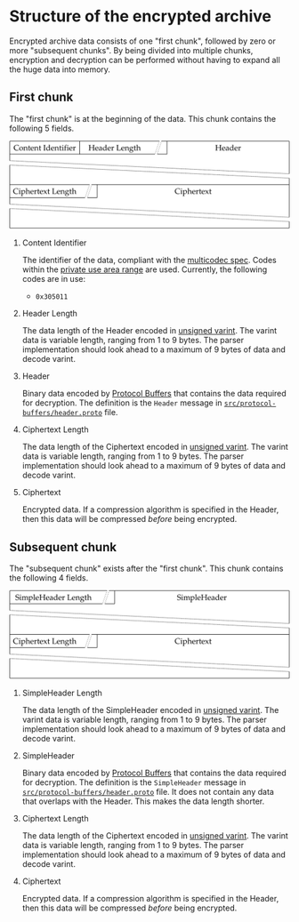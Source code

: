 # Structure of the encrypted archive

[unsigned varint]: https://github.com/multiformats/unsigned-varint
[multicodec spec]: https://github.com/multiformats/multicodec
[Protocol Buffers]: https://developers.google.com/protocol-buffers/
[`src/protocol-buffers/header.proto`]: ../src/protocol-buffers/header.proto

Encrypted archive data consists of one "first chunk", followed by zero or more "subsequent chunks".
By being divided into multiple chunks, encryption and decryption can be performed without having to expand all the huge data into memory.

## First chunk

The "first chunk" is at the beginning of the data. This chunk contains the following 5 fields.

![](./first-chunk.svg)

1. Content Identifier

    The identifier of the data, compliant with the [multicodec spec].
    Codes within the [private use area range](https://github.com/multiformats/multicodec#private-use-area) are used.
    Currently, the following codes are in use:

    * `0x305011`

2. Header Length

    The data length of the Header encoded in [unsigned varint].
    The varint data is variable length, ranging from 1 to 9 bytes.
    The parser implementation should look ahead to a maximum of 9 bytes of data and decode varint.

3. Header

    Binary data encoded by [Protocol Buffers] that contains the data required for decryption.
    The definition is the `Header` message in [`src/protocol-buffers/header.proto`] file.

4. Ciphertext Length

    The data length of the Ciphertext encoded in [unsigned varint].
    The varint data is variable length, ranging from 1 to 9 bytes.
    The parser implementation should look ahead to a maximum of 9 bytes of data and decode varint.

5. Ciphertext

    Encrypted data.
    If a compression algorithm is specified in the Header, then this data will be compressed *before* being encrypted.

## Subsequent chunk

The "subsequent chunk" exists after the "first chunk". This chunk contains the following 4 fields.

![](./subsequent-chunk.svg)

1. SimpleHeader Length

    The data length of the SimpleHeader encoded in [unsigned varint].
    The varint data is variable length, ranging from 1 to 9 bytes.
    The parser implementation should look ahead to a maximum of 9 bytes of data and decode varint.

2. SimpleHeader

    Binary data encoded by [Protocol Buffers] that contains the data required for decryption.
    The definition is the `SimpleHeader` message in [`src/protocol-buffers/header.proto`] file.
    It does not contain any data that overlaps with the Header. This makes the data length shorter.

3. Ciphertext Length

    The data length of the Ciphertext encoded in [unsigned varint].
    The varint data is variable length, ranging from 1 to 9 bytes.
    The parser implementation should look ahead to a maximum of 9 bytes of data and decode varint.

4. Ciphertext

    Encrypted data.
    If a compression algorithm is specified in the Header, then this data will be compressed *before* being encrypted.
